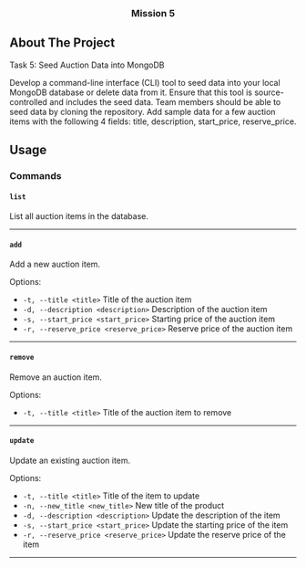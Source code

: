 <br />
<div align="center">

<h3 align="center">Mission 5</h3>
</div>

## About The Project

Task 5: Seed Auction Data into MongoDB

Develop a command-line interface (CLI) tool to seed data into your local MongoDB database or delete data from it.  Ensure that this tool is source-controlled and includes the seed data.  Team members should be able to seed data by cloning the repository.  Add sample data for a few auction items with the following 4 fields: title, description, start_price, reserve_price.

## Usage


### Commands

#### `list`
List all auction items in the database.

---

#### `add`
Add a new auction item.

Options:
- `-t, --title <title>`         Title of the auction item
- `-d, --description <description>` Description of the auction item
- `-s, --start_price <start_price>` Starting price of the auction item
- `-r, --reserve_price <reserve_price>` Reserve price of the auction item

---

#### `remove`
Remove an auction item.

Options:
- `-t, --title <title>`         Title of the auction item to remove

---

#### `update`
Update an existing auction item.

Options:
- `-t, --title <title>`           Title of the item to update
- `-n, --new_title <new_title>`   New title of the product
- `-d, --description <description>` Update the description of the item
- `-s, --start_price <start_price>` Update the starting price of the item
- `-r, --reserve_price <reserve_price>` Update the reserve price of the item

---

